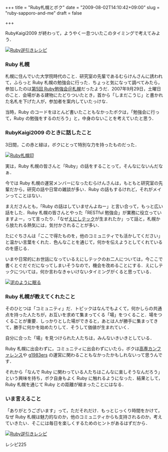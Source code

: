 +++
title = "Ruby札幌とボク"
date = "2009-08-02T14:10:42+09:00"
slug = "ruby-sapporo-and-me"
draft = false

+++

<p>RubyKaigi2009 が終わって，ようやく一息ついたこのタイミングで考えてみよう．</p>
<p><a href="http://www.flickr.com/photos/june29/3754062374/" title="Ruby逆引きレシピ by june29, on Flickr"><img src="http://farm4.static.flickr.com/3500/3754062374_52a16473df.jpg" alt="Ruby逆引きレシピ" /></a></p>
<h3>Ruby 札幌</h3>
<p>札幌に住んでいた大学院時代のこと．研究室の先輩であるむらけんさんに誘われて，ふらっと Ruby 札幌の勉強会に行った．ちょっと気になって調べてみたら，参加したのは<a href="http://jp.rubyist.net/?SapporoWorkshop5" title="第5回 Ruby勉強会＠札幌">第5回 Ruby勉強会＠札幌</a>だったようだ．2007年9月29日，土曜日のこと．会場がある建物にたどりついたとき，首から「しまだこうじ」と書かれた名札を下げた人が，参加者を案内していたっけな．</p>
<p>当時，Ruby のコードをほとんど書いたこともなかったボクは，「勉強会に行って，Ruby の勉強をするのだろう」と，中身のないことを考えていたと思う．</p>
<h3>RubyKaigi2009 のときに話したこと</h3>
<p>3日間，この赤と緑は，ボクにとって特別な力を持ったものだった．</p>
<p><a href="http://www.flickr.com/photos/june29/3755190484/" title="Ruby札幌印 by june29, on Flickr"><img src="http://farm3.static.flickr.com/2475/3755190484_367f36582e.jpg" alt="Ruby札幌印" /></a></p>
<p>実は，Ruby 札幌の皆さんと「Ruby」の話をすることって，そんなにないんだなぁ．</p>
<p>今では Ruby 札幌の運営メンバーになったむらけんさんは，もともと研究室の先輩だから，研究の話や日常の雑談が多い．Ruby の話もするけれど，それがメインってことはない．</p>
<p>まえださんとも，「Ruby の話はしていませんよねー」と言い合って，もっと広い話をした．Ruby 札幌の皆さんとやった「RESTful 勉強会」が業務に役立っていますよー，って言ったり．「なぜ<a href="http://www.enishi-tech.com/" title="株式会社 えにしテック">えにしテック</a>が生まれたか」って話と，札幌から放たれる熱気には，気付かされることが多い．</p>
<p>たにぐちさんは「ここで得たものを，他のコミュニティでも活かしてください」と温かい言葉をくれた．色んなことを通じて，何かを伝えようとしてくれているのを感じる．</p>
<p>いまや日常的にお世話になっているえにしテックのお二人については，今ここで書くとぐだぐだになってしまいそうなので，機会を改めることにする．えにしテックについては，何か言わなきゃいけないタイミングがくると思っている．</p>
<p><a href="http://www.flickr.com/photos/june29/3754564885/" title="泥のように眠る by june29, on Flickr"><img src="http://farm3.static.flickr.com/2567/3754564885_ef0be9facd.jpg" alt="泥のように眠る" /></a></p>
<h3>Ruby 札幌が教えてくれたこと</h3>
<p>そのひとつは「コミュニティ」だ．トピックはなんでもよくて，何かしらの共通点を持った人たちが，お互いを求めて集まってくる「場」をつくること．場をつくることが重要．しっかりとした場ができると，あとは人が勝手に集まってきて，勝手に何かを始めたりして．そうして価値が生まれていく．</p>
<p>自分に合った「場」を見つけられた人たちは，みんないきいきとしている．</p>
<p>Ruby 札幌に出会わずに，コミュニティに出会わずにいたら，ボクは<a href="http://kosenconf.jp/" title="高専カンファレンス Wiki">高専カンファレンス</a>や <a href="http://groups.google.co.jp/group/g1983ers" title="g1983ers | Google グループ">g1983ers</a> の運営に関わることもなかったかもしれないって思うんです．</p>
<p>それから「なんで Ruby に関わっている人たちはこんなに楽しそうなんだろう」という興味を持ち，ボク自身もよく Ruby に触れるようになった．結果として，Ruby 札幌を通じて Ruby との距離が縮まったことにはなる．</p>
<h3>いま言えること</h3>
<p>「ありがとうございます」って，ただそれだけ．もっとじっくり時間をかけて，なぜ Ruby 札幌は魅力的なのか，他のコミュニティからも支持されるのか，考えていきたい．そこには毎日を楽しくするためのヒントがあるはずだから．</p>
<p><a href="http://www.flickr.com/photos/june29/3779451345/" title="Ruby逆引きレシピ by june29, on Flickr"><img src="http://farm4.static.flickr.com/3464/3779451345_2f7e9bc942.jpg" alt="Ruby逆引きレシピ" /></a></p>
<p class="photo-caption">レシピ225</p>
